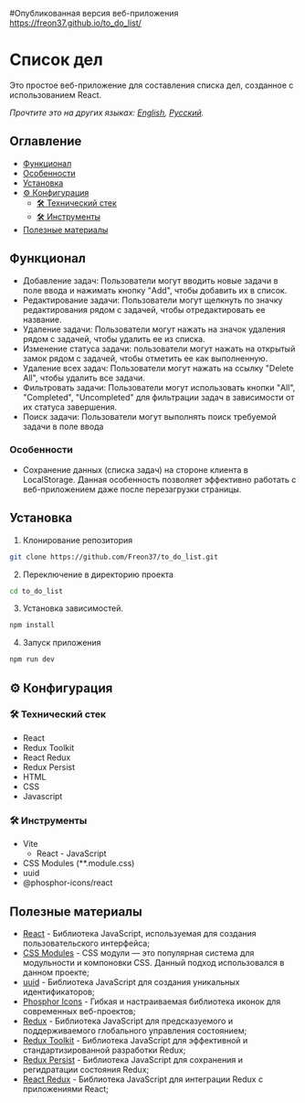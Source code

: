 #Опубликованная версия веб-приложения
<https://freon37.github.io/to_do_list/>

# Список дел

Это простое веб-приложение для составления списка дел, созданное с использованием React.

*Прочтите это на других языках: [English](README.md), [Русский](README.ru.md).*

## Оглавление
  - [Функционал](#функционал)
  - [Особенности](#особенности)
  - [Установка](#установка)
  - [⚙ Конфигурация](#⚙-конфигурация)
    - [🛠 Технический стек](#🛠-технический-стек)
    - [🛠 Инструменты](#🛠-инструменты)
  - [Полезные материалы](#полезные-материалы)
  
## Функционал

- Добавление задач: Пользователи могут вводить новые задачи в поле ввода и нажимать кнопку "Add", чтобы добавить их в список.
- Редактирование задачи: Пользователи могут щелкнуть по значку редактирования рядом с задачей, чтобы отредактировать ее название.
- Удаление задачи: Пользователи могут нажать на значок удаления рядом с задачей, чтобы удалить ее из списка.
- Изменение статуса задачи: пользователи могут нажать на открытый замок рядом с задачей, чтобы отметить ее как выполненную.
- Удаление всех задач: Пользователи могут нажать на ссылку "Delete All", чтобы удалить все задачи.
- Фильтровать задачи: Пользователи могут использовать кнопки "All", "Completed", "Uncompleted" для фильтрации задач в зависимости от их статуса завершения.
- Поиск задачи: Пользователи могут выполнять поиск требуемой задачи в поле ввода

### Особенности

- Сохранение данных (списка задач) на стороне клиента в LocalStorage.
    Данная особенность позволяет эффективно работать с веб-приложением даже после перезагрузки страницы.

## Установка

1. Клонирование репозитория

```bash
git clone https://github.com/Freon37/to_do_list.git
```

2. Переключение в директорию проекта 

```bash
cd to_do_list
```

3. Установка зависимостей.

```bash
npm install
```

4. Запуск приложения

```bash
npm run dev
```

## ⚙ Конфигурация

 ### 🛠 Технический стек
   - React
   - Redux Toolkit
   - React Redux
   - Redux Persist
   - HTML
   - CSS
   - Javascript
 
 ### 🛠 Инструменты
   - Vite
     - React - JavaScript
   - CSS Modules (**.module.css)
   - uuid
   - @phosphor-icons/react

## Полезные материалы

- [React](https://react.dev/learn) - Библиотека JavaScript, используемая для создания пользовательского интерфейса;
- [CSS Modules](https://github.com/css-modules/css-modules/blob/master/README.md) - CSS модули — это популярная система для модульности и компоновки CSS. Данный подход использовался в данном проекте;
- [uuid](https://github.com/uuidjs/uuid) - Библиотека JavaScript для создания уникальных идентификаторов;
- [Phosphor Icons](https://phosphoricons.com/) - Гибкая и настраиваемая библиотека иконок для современных веб-проектов;
- [Redux](https://redux.js.org/) - Библиотека JavaScript для предсказуемого и поддерживаемого глобального управления состоянием;
- [Redux Toolkit](https://redux-toolkit.js.org/) - Библиотека JavaScript для эффективной и стандартизированной разработки Redux;
- [Redux Persist](https://github.com/rt2zz/redux-persist#readme) - Библиотека JavaScript для сохранения и регидратации состояния Redux;
- [React Redux](https://github.com/reduxjs/react-redux) - Библиотека JavaScript для интеграции Redux с приложениями React;
